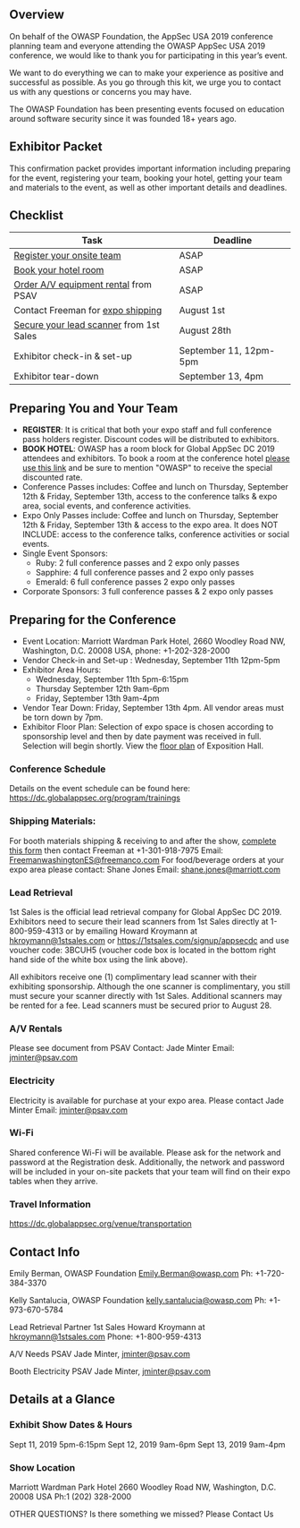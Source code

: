
## Overview
On behalf of the OWASP Foundation, the AppSec USA 2019 conference planning team and everyone attending the OWASP AppSec USA 2019 conference, we would like to thank you for participating in this year’s event.

We want to do everything we can to make your experience as positive and successful as possible. As you go through this kit, we urge you to contact us with any questions or concerns you may have.

The OWASP Foundation has been presenting events focused on education around software security since it was founded 18+ years ago.

## Exhibitor Packet
This confirmation packet provides important information including preparing for the event, registering your team, booking your hotel, getting your team and materials to the event, as well as other important details and deadlines. 

## Checklist

| Task | Deadline | 
| ------------- | ------------- |
| [Register your onsite team](https://www.regonline.com/registration/login.aspx?eventID=2566994) |  ASAP | 
| [Book your hotel room](https://book.passkey.com/gt/217380196?gtid=bc2f9118845f0d602d77268b91d69497) |  ASAP | 
| [Order A/V equipment rental](/assets/pdf-files/PSAV_Exhibitor_Form.pdf) from PSAV | ASAP |
| Contact Freeman for [expo shipping](/assets/pdf-files/Shipping_Instructions.pdf) | August 1st |
| [Secure your lead scanner](https://1stsales.com/signup/appsecdc) from 1st Sales | August 28th | 
| Exhibitor check-in & set-up | September 11, 12pm-5pm | 
| Exhibitor tear-down | September 13, 4pm |

## Preparing You and Your Team
* **REGISTER**: It is critical that both your expo staff and full conference pass holders register. Discount codes will be distributed to exhibitors.
* **BOOK HOTEL**: OWASP has a room block for Global AppSec DC 2019 attendees and exhibitors. To book a room at the conference hotel [please use this link](https://book.passkey.com/gt/217380196?gtid=bc2f9118845f0d602d77268b91d69497) and be sure to mention "OWASP" to receive the special discounted rate. 
* Conference Passes includes: Coffee and lunch on Thursday, September 12th & Friday, September 13th, access to the conference talks & expo area, social events, and conference activities.
* Expo Only Passes include: Coffee and lunch on Thursday, September 12th & Friday, September 13th & access to the expo area. It does NOT INCLUDE: access to the conference talks, conference activities or social events. 
* Single Event Sponsors:
   * Ruby: 2 full conference passes and 2 expo only passes
   * Sapphire: 4 full conference passes and 2 expo only passes
   * Emerald: 6 full conference passes	 2 expo only passes
* Corporate Sponsors: 3 full conference passes &  2 expo only passes

## Preparing for the Conference
* Event Location:  Marriott Wardman Park Hotel, 2660 Woodley Road NW, Washington, D.C. 20008 USA, phone: +1-202-328-2000
* Vendor Check-in and Set-up : Wednesday, September 11th 12pm-5pm
* Exhibitor Area Hours:
   * Wednesday, September 11th 5pm-6:15pm
   * Thursday September 12th 9am-6pm
   * Friday, September 13th 9am-4pm
* Vendor Tear Down: Friday, September 13th 4pm. All vendor areas must be torn down by 7pm.
* Exhibitor Floor Plan: Selection of expo space is chosen according to sponsorship level and then by date payment was received in full. Selection will begin shortly. View the [floor plan](/assets/pdf-files/Floor_Plan.pdf) of Exposition Hall.

### Conference Schedule
Details on the event schedule can be found here: https://dc.globalappsec.org/program/trainings

### Shipping Materials:
For booth materials shipping & receiving to and after the show, [complete this form](/assets/pdf-files/Freeman_Kit.pdf) then contact Freeman at +1-301-918-7975
Email: FreemanwashingtonES@freemanco.com
For food/beverage orders at your expo area please contact: Shane Jones Email: shane.jones@marriott.com

### Lead Retrieval
1st Sales is the official lead retrieval company for Global AppSec DC 2019. Exhibitors need to secure their lead scanners from 1st Sales directly at 1-800-959-4313 or by emailing Howard Kroymann at hkroymann@1stsales.com or https://1stsales.com/signup/appsecdc and use voucher code: 3BCUH5 (voucher code box is located in the bottom right hand side of the white box using the link above).  

All exhibitors receive one (1) complimentary lead scanner with their exhibiting sponsorship. Although the one scanner is complimentary, you still must secure your scanner directly with 1st Sales.  Additional scanners may be rented for a fee. Lead scanners must be secured prior to August 28. 

### A/V Rentals
Please see document from PSAV 
Contact: Jade Minter
Email: jminter@psav.com

### Electricity
Electricity is available for purchase at your expo area.  Please contact Jade Minter Email: jminter@psav.com

### Wi-Fi
Shared conference Wi-Fi will be available. Please ask for the network and password at the Registration desk. Additionally, the network and password will be included in your on-site packets that your team will find on their expo tables when they arrive.

### Travel Information
https://dc.globalappsec.org/venue/transportation

## Contact Info

Emily Berman, OWASP Foundation
Emily.Berman@owasp.com
Ph: +1-720-384-3370

Kelly Santalucia, OWASP Foundation
kelly.santalucia@owasp.com 
Ph: +1-973-670-5784

Lead Retrieval Partner
1st Sales
Howard Kroymann at hkroymann@1stsales.com
Phone: +1-800-959-4313

A/V Needs
PSAV
Jade Minter, jminter@psav.com

Booth Electricity
PSAV
Jade Minter, jminter@psav.com


## Details at a Glance

### Exhibit Show Dates & Hours
Sept 11, 2019 5pm-6:15pm
Sept 12, 2019 9am-6pm
Sept 13, 2019 9am-4pm

### Show Location
Marriott Wardman Park Hotel
2660 Woodley Road NW, 
Washington, D.C. 20008 USA
Ph:1 (202) 328-2000 

OTHER QUESTIONS?
Is there something we missed? Please Contact Us 
